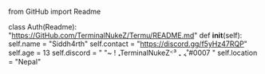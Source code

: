 from GitHub import Readme

class Auth(Readme):
    "https://GitHub.com/TerminalNukeZ/Termu/README.md"
    def __init__(self):
      self.name = "Siddh4rth"
      self.contact = "https://discord.gg/f5yHz47RQP"
      self.age = 13
      self.discord = "    "~ ! ₊TerminalNukeZᑉ³ ₊ ៹˚#0007    "
      self.location = "Nepal"
